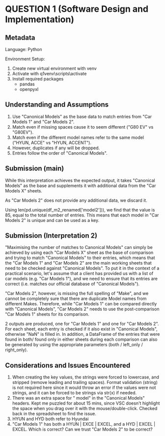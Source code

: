 # QUESTION 1 (Software Design and Implementation)

## Metadata

Language: Python

Environment Setup:

1. Create new virtual environment with venv
2. Activate with q1venv\scripts\activate
3. Install required packages
    - pandas
    - openpyxl


## Understanding and Assumptions

1. Use "Canonical Models" as the base data to match entries from "Car Models 1" and "Car Models 2".
2. Match even if missing spaces cause it to seem different ("G80 EV" vs "G80EV").
3. Match even if the different model names refer to the same model ("HYUN, ACCE" vs "HYUN, ACCENT").
4. However, duplicates if any will be dropped.
5. Entries follow the order of "Canonical Models".


## Submission (main)
While this interpretation achieves the expected output, it takes "Canonical Models" as the base and supplements it with additional data from the "Car Models X" sheets.

As "Car Models 2" does not provide any additional data, we discard it.



Using len(pd.unique(df_m2_renamed['model2'])), we find that the value is 85, equal to the total number of entries. This means that each model in "Car Models 2" is unique and can be used as a key.



## Submission (Interpretation 2)
"Maximising the number of matches to Canonical Models" can simply be achieved by using each "Car Models X" sheet as the base of comparison and trying to match "Canonical Models" to their entries, which means that the "Car Models 1" and "Car Models 2" are the main working sheets that need to be checked against "Canonical Models". To put it in the context of a practical scenario, let's assume that a client has provided us with a list of car models (e.g. "Car Models 1"), and we need to ensure that its entries are correct (i.e. matches our official database of "Canonical Models").

"Car Models 2", however, is missing the full spelling of "Make", and we cannot be completely sure that there are duplicate Model names from different Makes. Therefore, while "Car Models 1" can be compared directly with "Canonical Models", "Car Models 2" needs to use the post-comparison "Car Models 1" sheets for its comparison.

2 outputs are produced, one for "Car Models 1" and one for "Car Models 2". For each sheet, each entry is checked if it also exist in "Canonical Models", otherwise "NaN" is filled in. In addition, a DataFrame of the entries that were found in both/ found only in either sheets during each comparison can also be generated by using the appropriate parameters (both / left_only / right_only).


## Considerations and Issues Encountered

1. When creating the key values, the strings were forced to lowercase, and stripped (remove leading and trailing spaces). Format validation (string) is not required here since it would throw an error if the values were not strings, and it can be forced to be strings via str(x) if needed. 
2. There was an extra space for " model" in the "Canonical Models" headers. Kept me puzzled for about 15 mins, since VSC doesn't highlight the space when you drag over it with the mouse/double-click. Checked back in the spreadsheet to find the issue.
3. HYUN and HYD both refer to Hyundai
4. "Car Models 1" has both a HYUN | EXCE | EXCEL, and a HYD | EXCEL | EXCEL. Which is correct? Can we trust "Car Models 2" to be correct? 